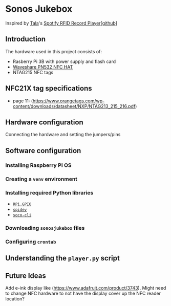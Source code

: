 # Sonos Jukebox
Inspired by [Tala](https://talaexe.com)'s [Spotify RFID Record Player](https://talaexe.com/moderndayrecordplayer)[[github](https://github.com/talaexe/Spotify-RFID-Record-Player)]

## Introduction

The hardware used in this project consists of:
* Rasberry Pi 3B with power supply and flash card
* [Waveshare PN532 NFC HAT](https://www.waveshare.com/wiki/PN532_NFC_HAT#Read_NTAG2XX_card)
* NTAG215 NFC tags

## NFC21X tag specifications
* page 11: (https://www.orangetags.com/wp-content/downloads/datasheet/NXP/NTAG213_215_216.pdf) 

## Hardware configuration
Connecting the hardware and setting the jumpers/pins

## Software configuration

### Installing Raspberry Pi OS

### Creating a `venv` environment

### Installing required Python libraries
* [`RPi.GPIO`](https://pypi.org/project/RPi.GPIO/)
* [`spidev`](https://pypi.org/project/spidev/)
* [`soco-cli`](https://github.com/avantrec/soco-cli)

### Downloading `sonosjukebox` files

### Configuring `crontab`

## Understanding the `player.py` script


## Future Ideas
Add e-ink display like (https://www.adafruit.com/product/3743). Might need to change NFC hardware to not have the display cover up the NFC reader location?

